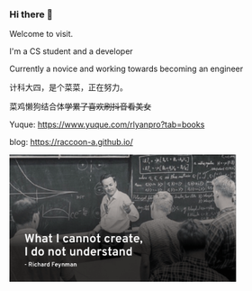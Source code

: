 ### Hi there 👋

<!--
**Raccoon-a/Raccoon-a** is a ✨ _special_ ✨ repository because its `README.md` (this file) appears on your GitHub profile.

Here are some ideas to get you started:

- 🔭 I’m currently working on ...
- 🌱 I’m currently learning ...
- 👯 I’m looking to collaborate on ...
- 🤔 I’m looking for help with ...
- 💬 Ask me about ...
- 📫 How to reach me: ...
- 😄 Pronouns: ...
- ⚡ Fun fact: ...
-->
Welcome to visit.

I'm a CS student and a developer

Currently a novice and working towards becoming an engineer

计科大四，是个菜菜，正在努力。

菜鸡懒狗结合体~~学累了喜欢刷抖音看美女~~

Yuque: https://www.yuque.com/rlyanpro?tab=books

blog: https://raccoon-a.github.io/

<img src="https://github.com/Raccoon-a/Raccoon-a/blob/main/feynman.png" width=80%>
